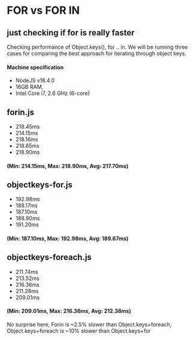 # FOR vs FOR IN
## just checking if for is really faster

Checking performance of Object.keys(), for .. in. We will be running three cases for comparing the best approach for iterating through object keys.

#### Machine specification
* NodeJS v18.4.0
* 16GB RAM,
* Intel Core i7, 2.6 GHz (6-core)

## forin.js
* 218.45ms
* 214.15ms
* 218.16ms
* 218.85ms
* 218.90ms
#### (Min: 214.15ms, Max: 218.90ms, Avg: 217.70ms)

## objectkeys-for.js
* 192.98ms
* 188.17ms
* 187.10ms
* 188.90ms
* 191.20ms
#### (Min: 187.10ms, Max: 192.98ms, Avg: 189.67ms)

## objectkeys-foreach.js
* 211.74ms
* 213.52ms
* 216.36ms
* 211.28ms
* 209.01ms
#### (Min: 209.01ms, Max: 216.36ms, Avg: 212.38ms)


No surprise here, Forin is ~2.5% slower than Object.keys+foreach, Object.keys+foreach is ~10% slower than Object.keys+for

